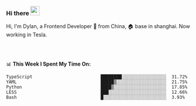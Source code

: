 ### Hi there <img src="https://media.giphy.com/media/hvRJCLFzcasrR4ia7z/giphy.gif" width="25px">

<!-- ![visitors](https://visitor-badge.glitch.me/badge?page_id=dislfyer.dislfyer) -->

Hi, I'm Dylan, a Frontend Developer 🚀 from China, 🏠 base in shanghai. Now working in Tesla.

<br/>
<br/>

📊 **This Week I Spent My Time On:**


<!--START_SECTION:waka-->

```text
TypeScript                          ████████░░░░░░░░░░░░░░░░░  31.72%
YAML                                █████▒░░░░░░░░░░░░░░░░░░░  21.75%
Python                              ████▒░░░░░░░░░░░░░░░░░░░░  17.85%
LESS                                ███░░░░░░░░░░░░░░░░░░░░░░  12.66%
Bash                                █░░░░░░░░░░░░░░░░░░░░░░░░  3.93%
```

<!--END_SECTION:waka-->

<!--
**About Me:**
 -->
